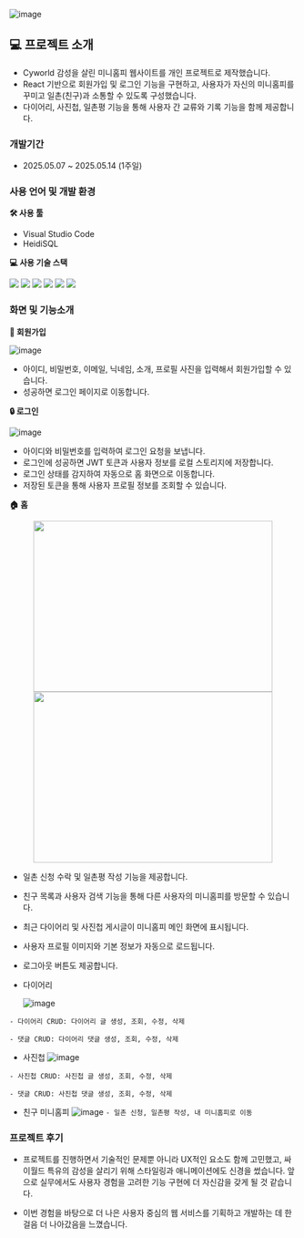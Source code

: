 

![image](https://github.com/user-attachments/assets/3cdb8a7c-6c96-4cc7-8e46-c69f107147ae)




## 💻 프로젝트 소개

- Cyworld 감성을 살린 미니홈피 웹사이트를 개인 프로젝트로 제작했습니다.
- React 기반으로 회원가입 및 로그인 기능을 구현하고, 사용자가 자신의 미니홈피를 꾸미고 일촌(친구)과 소통할 수 있도록 구성했습니다.
- 다이어리, 사진첩, 일촌평 기능을 통해 사용자 간 교류와 기록 기능을 함께 제공합니다.

### 개발기간

- 2025.05.07 ~ 2025.05.14 (1주일)

### 사용 언어 및 개발 환경

**🛠 사용 툴**  
- Visual Studio Code  
- HeidiSQL  

**💻 사용 기술 스택**  
<p>
  <img src="https://img.shields.io/badge/React-61DAFB?style=for-the-badge&logo=react&logoColor=white"/>
  <img src="https://img.shields.io/badge/Node.js-339933?style=for-the-badge&logo=node.js&logoColor=white"/>
  <img src="https://img.shields.io/badge/MySQL-4479A1?style=for-the-badge&logo=mysql&logoColor=white"/>
  <img src="https://img.shields.io/badge/HTML5-E34F26?style=for-the-badge&logo=html5&logoColor=white"/>
  <img src="https://img.shields.io/badge/CSS3-1572B6?style=for-the-badge&logo=css3&logoColor=white"/>
  <img src="https://img.shields.io/badge/JavaScript-F7DF1E?style=for-the-badge&logo=javascript&logoColor=black"/>
</p>




### 화면 및 기능소개
  **📝 회원가입**
  
![image](https://github.com/user-attachments/assets/5adcd4f7-916b-4bbd-b396-56216ad222d1)

  - 아이디, 비밀번호, 이메일, 닉네임, 소개, 프로필 사진을 입력해서 회원가입할 수 있습니다.  
  - 성공하면 로그인 페이지로 이동합니다.


**🔒 로그인**
  
![image](https://github.com/user-attachments/assets/68162c30-e923-4a55-b9a9-1583eb003829)

- 아이디와 비밀번호를 입력하여 로그인 요청을 보냅니다.  
- 로그인에 성공하면 JWT 토큰과 사용자 정보를 로컬 스토리지에 저장합니다.  
- 로그인 상태를 감지하여 자동으로 홈 화면으로 이동합니다.  
- 저장된 토큰을 통해 사용자 프로필 정보를 조회할 수 있습니다.


**🏠 홈**

<p align="center">
  <img src="https://github.com/user-attachments/assets/3d9be064-5bbf-48f8-9474-86ff861ee804" width="420" height="300"/>
  <img src="https://github.com/user-attachments/assets/1e3b0f70-e13c-464b-bbff-0b763420d30b" width="420" height="300"/>
</p>

- 일촌 신청 수락 및 일촌평 작성 기능을 제공합니다.  
- 친구 목록과 사용자 검색 기능을 통해 다른 사용자의 미니홈피를 방문할 수 있습니다.  
- 최근 다이어리 및 사진첩 게시글이 미니홈피 메인 화면에 표시됩니다.  
- 사용자 프로필 이미지와 기본 정보가 자동으로 로드됩니다.
- 로그아웃 버튼도 제공합니다.

- 다이어리
  
  ![image](https://github.com/user-attachments/assets/57f26f3e-ec0b-42cd-8b41-9542e484f31f)

`- 다이어리 CRUD: 다이어리 글 생성, 조회, 수정, 삭제`

`- 댓글 CRUD: 다이어리 댓글 생성, 조회, 수정, 삭제`

- 사진첩
  ![image](https://github.com/user-attachments/assets/5e5b94b2-bc31-42d4-baa7-d78cd43970a7)

`- 사진첩 CRUD: 사진첩 글 생성, 조회, 수정, 삭제`

`- 댓글 CRUD: 사진첩 댓글 생성, 조회, 수정, 삭제`

- 친구 미니홈피
  ![image](https://github.com/user-attachments/assets/1fccad47-736d-4898-bb09-6a51e2f781a9)
`- 일촌 신청, 일촌평 작성, 내 미니홈피로 이동`


### 프로젝트 후기

- 프로젝트를 진행하면서 기술적인 문제뿐 아니라 UX적인 요소도 함께 고민했고, 싸이월드 특유의 감성을 살리기 위해 스타일링과 애니메이션에도 신경을 썼습니다. 앞으로 실무에서도 사용자 경험을 고려한 기능 구현에 더 자신감을 갖게 될 것 같습니다.

- 이번 경험을 바탕으로 더 나은 사용자 중심의 웹 서비스를 기획하고 개발하는 데 한 걸음 더 나아갔음을 느꼈습니다. 


